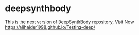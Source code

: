 # deepsynthbody
This is the next version of DeepSynthBody repository, 
Visit Now https://alihaider1998.github.io/Testing-deep/
